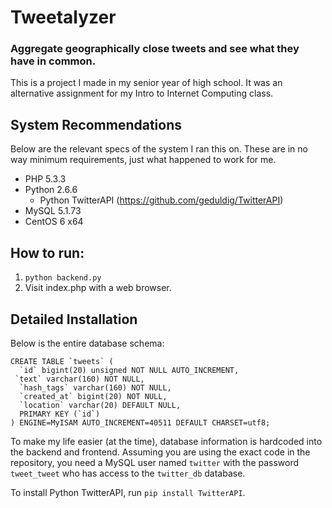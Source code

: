 # Tweetalyzer
### Aggregate geographically close tweets and see what they have in common.

This is a project I made in my senior year of high school. It was an alternative assignment for my
Intro to Internet Computing class.

## System Recommendations
Below are the relevant specs of the system I ran this on. These are in no way minimum requirements, 
just what happened to work for me.

* PHP 5.3.3
* Python 2.6.6
  * Python TwitterAPI (https://github.com/geduldig/TwitterAPI)
* MySQL 5.1.73
* CentOS 6 x64

## How to run:
1. `python backend.py`
1. Visit index.php with a web browser.

## Detailed Installation
Below is the entire database schema:

    CREATE TABLE `tweets` (  
      `id` bigint(20) unsigned NOT NULL AUTO_INCREMENT,
     `text` varchar(160) NOT NULL,
      `hash_tags` varchar(160) NOT NULL,
      `created_at` bigint(20) NOT NULL,
      `location` varchar(20) DEFAULT NULL,
      PRIMARY KEY (`id`)
    ) ENGINE=MyISAM AUTO_INCREMENT=40511 DEFAULT CHARSET=utf8;

To make my life easier (at the time), database information is hardcoded into the backend and 
frontend. Assuming you are using the exact code in the repository, you need a MySQL user named 
`twitter` with the password `tweet_tweet` who has access to the `twitter_db` database.

To install Python TwitterAPI, run `pip install TwitterAPI`.

